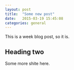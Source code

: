 ```yaml
---
layout: post
title:  "Some new post"
date:   2015-03-19 15:45:08
categories: general
---
```


This is a week blog post, so it is.

## Heading two

Some more shite here. 